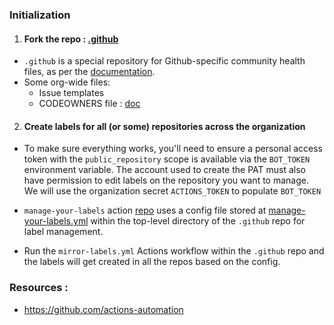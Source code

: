 ### Initialization

1. #### Fork the repo : [.github](https://github.com/JysinTestOrg/.github)
  
  - `.github` is a special repository for Github-specific community health files, as per the [documentation](https://docs.github.com/en/communities/setting-up-your-project-for-healthy-contributions/creating-a-default-community-health-file).
  - Some org-wide files: 
       - Issue templates
       - CODEOWNERS file : [doc](https://docs.github.com/en/repositories/managing-your-repositorys-settings-and-features/customizing-your-repository/about-code-owners#codeowners-file-location)
    
2. ####  Create labels for all (or some) repositories across the organization

  - To make sure everything works, you'll need to ensure a personal access token with the `public_repository` scope is available via the `BOT_TOKEN` environment variable. The account used to create the PAT must also have permission to edit labels on the repository you want to manage.
     We will use the organization secret `ACTIONS_TOKEN` to populate `BOT_TOKEN`
 
  - `manage-your-labels` action [repo](https://github.com/actions-automation/manage-your-labels) uses a config file stored at [manage-your-labels.yml](https://github.com/Josh-01/vigilant-waffle/blob/master/.github/manage-your-labels.yml) within the top-level directory of the `.github` repo for label management.

  - Run the `mirror-labels.yml` Actions workflow within the `.github` repo and the labels will get created in all the repos based on the config.
   

 ### Resources : 
- https://github.com/actions-automation 
